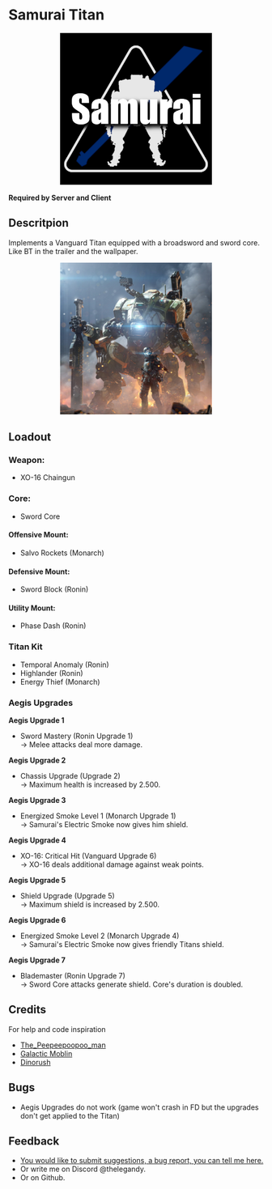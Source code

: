 # Samurai Titan
<p align="center"><img src=https://github.com/Legandy/SamuraiTitan/blob/main/assets%2FSamuraiLogo_Background%2BTitle_1000x1000.png width="300" height="300">

**Required by Server and Client**


## Descritpion
Implements a Vanguard Titan equipped with a broadsword and sword core. <br>
Like BT in the trailer and the wallpaper.
<p align="center"><img src= https://github.com/Legandy/SamuraiTitan/blob/main/assets%2FBT-Sword_300x300.png width="300" height="300">


## Loadout
### Weapon:
- XO-16 Chaingun


### Core:
- Sword Core


#### Offensive Mount:
- Salvo Rockets (Monarch)

#### Defensive Mount:
- Sword Block (Ronin)

#### Utility Mount:
- Phase Dash (Ronin)


### Titan Kit
- Temporal Anomaly (Ronin)
- Highlander (Ronin)
- Energy Thief (Monarch)


### Aegis Upgrades
**Aegis Upgrade 1**
- Sword Mastery (Ronin Upgrade 1) <br>
-> Melee attacks deal more damage.

**Aegis Upgrade 2**
- Chassis Upgrade (Upgrade 2) <br>
-> Maximum health is increased by 2.500.

**Aegis Upgrade 3**
- Energized Smoke Level 1 (Monarch Upgrade 1) <br>
-> Samurai's Electric Smoke now gives him shield.

**Aegis Upgrade 4**
- XO-16: Critical Hit (Vanguard Upgrade 6) <br>
-> XO-16 deals additional damage against weak points.

**Aegis Upgrade 5**
- Shield Upgrade (Upgrade 5) <br>
-> Maximum shield is increased by 2.500.

**Aegis Upgrade 6**
- Energized Smoke Level 2 (Monarch Upgrade 4) <br>
-> Samurai's Electric Smoke now gives friendly Titans shield.

**Aegis Upgrade 7**
- Blademaster (Ronin Upgrade 7) <br>
-> Sword Core attacks generate shield. Core's duration is doubled.



## Credits
For help and code inspiration
- <a href="https://thunderstore.io/c/northstar/p/The_Peepeepoopoo_man/">The_Peepeepoopoo_man</a>
- <a href="https://thunderstore.io/c/northstar/p/GalacticMoblin/">Galactic Moblin</a>
- <a href="https://thunderstore.io/c/northstar/p/Dinorush/">Dinorush</a>


## Bugs
- Aegis Upgrades do not work (game won't crash in FD but the upgrades don't get applied to the Titan)


## Feedback
- <a href="https://forms.gle/n4FesmAWMDcWWUEf8">You would like to submit suggestions, a bug report, you can tell me here.</a> <br>
- Or write me on Discord @thelegandy.
- Or on Github.
